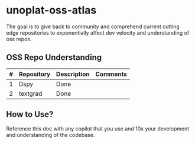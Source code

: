 # unoplat-oss-atlas
The goal is to give back to community and comprehend current cutting edge repositories to exponentially affect dev velocity and understanding of oss repos.


## OSS Repo Understanding

| #   | Repository | Description | Comments                |
|-----|------------|-------------|-------------------------|
| 1   | Dspy       | Done         |       |
| 2   | textgrad   | Done        |  |


## How to Use?

Reference this doc with any copilot that you use and 10x your development and understanding of the codebase.
